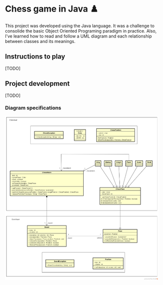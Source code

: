 # Chess game in Java ♟️

This project was developed using the Java language. It was a challenge to consolide the basic Object Oriented Programing paradigm in practice. Also, I've learned how to read and follow a UML diagram and each relationship between classes and its meanings.

## Instructions to play
[TODO]

## Project development

[TODO]

### Diagram specifications
![Project](chess-system-design.png)

